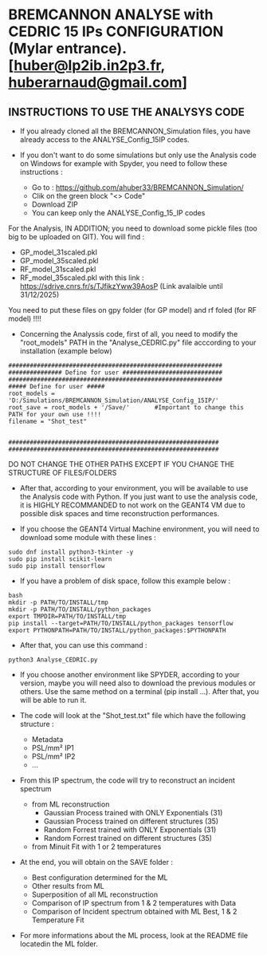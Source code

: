 # BREMCANNON ANALYSE with CEDRIC 15 IPs CONFIGURATION (Mylar entrance). [huber@lp2ib.in2p3.fr, huberarnaud@gmail.com]

## INSTRUCTIONS TO USE THE ANALYSYS CODE
- If you already cloned all the BREMCANNON_Simulation files, you have already access to the ANALYSE_Config_15IP codes.

- If you don't want to do some simulations but only use the Analysis code on Windows for example with Spyder, you need to follow these instructions :
    - Go to : https://github.com/ahuber33/BREMCANNON_Simulation/
    - Clik on the green block "<> Code"
    - Download ZIP
    - You can keep only the ANALYSE_Config_15_IP codes

For the Analysis, IN ADDITION; you need to download some pickle files (too big to be uploaded on GIT).
You will find :
- GP_model_31scaled.pkl
- GP_model_35scaled.pkl
- RF_model_31scaled.pkl
- RF_model_35scaled.pkl
with this link : https://sdrive.cnrs.fr/s/TJfikzYww39AosP  (Link avalaible until 31/12/2025)

You need to put these files on gpy folder (for GP model) and rf foled (for RF model) !!!!    

- Concerning the Analyssis code, first of all, you need to modify the "root_models" PATH in the "Analyse_CEDRIC.py" file acccording to your installation (example below)
```
############################################################
############### Define for user ############################
############################################################
##### Define for user #####
root_models = 'D:/Simulations/BREMCANNON_Simulation/ANALYSE_Config_15IP/'
root_save = root_models + '/Save/'       #Important to change this PATH for your own use !!!!
filename = "Shot_test"


###########################################################
###########################################################
```  
DO NOT CHANGE THE OTHER PATHS EXCEPT IF YOU CHANGE THE STRUCTURE OF FILES/FOLDERS

- After that, according to your environment, you will be available to use the Analysis code with Python. If you just want to use the analysis code, it is HIGHLY RECOMMANDED to not work on the GEANT4 VM due to possible disk spaces and time reconstruction performances.

- If you choose the GEANT4 Virtual Machine environment, you will need to download some module with these lines :
```
sudo dnf install python3-tkinter -y
sudo pip install scikit-learn
sudo pip install tensorflow
```  
- If you have a problem of disk space, follow this example below :
```
bash
mkdir -p PATH/TO/INSTALL/tmp
mkdir -p PATH/TO/INSTALL/python_packages
export TMPDIR=PATH/TO/INSTALL/tmp
pip install --target=PATH/TO/INSTALL/python_packages tensorflow
export PYTHONPATH=PATH/TO/INSTALL/python_packages:$PYTHONPATH
```

- After that, you can use this command :
```
python3 Analyse_CEDRIC.py
```  

- If you choose another environment like SPYDER, according to your version, maybe you will need also to download the previous modules or others. Use the same method on a terminal (pip install ...). After that, you will be able to run it.

- The code will look at the "Shot_test.txt" file which have the following structure :
    - Metadata
    - PSL/mm² IP1
    - PSL/mm² IP2
    - ...

- From this IP spectrum, the code will try to reconstruct an incident spectrum 
    - from ML reconstruction
        - Gaussian Process trained with ONLY Exponentials (31)
        - Gaussian Process trained on different structures (35)
        - Random Forrest trained with ONLY Exponentials (31)
        - Random Forrest trained on different structures (35)
    - from Minuit Fit with 1 or 2 temperatures

- At the end, you will obtain on the SAVE folder :
    - Best configuration determined for the ML
    - Other results from ML
    - Superposition of all ML reconstruction
    - Comparison of IP spectrum from 1 & 2 temperatures with Data
    - Comparison of Incident spectrum obtained with ML Best, 1 & 2 Temperature Fit

- For more informations about the ML process, look at the README file locatedin the ML folder.